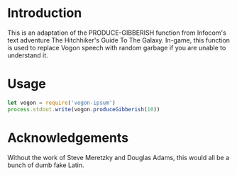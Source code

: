 # Introduction

This is an adaptation of the PRODUCE-GIBBERISH function from Infocom's text adventure The Hitchhiker's Guide To The Galaxy. In-game, this function is used to replace Vogon speech with random garbage if you are unable to understand it.

# Usage

```javascript
let vogon = require('vogon-ipsum')
process.stdout.write(vogon.produceGibberish(10))
```

# Acknowledgements

Without the work of Steve Meretzky and Douglas Adams, this would all be a bunch of dumb fake Latin.

